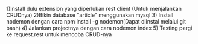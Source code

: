 1)Install dulu extension yang diperlukan rest client (Untuk menjalankan CRUDnya) 
2)Bikin database "article" menggunakan mysql
3) Install nodemon dengan cara npm install -g nodemon(Dapat diinstal melalui git bash)
4) Jalankan projectnya dengan cara nodemon index
5) Testing pergi ke request.rest untuk mencoba CRUD-nya
